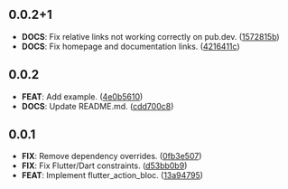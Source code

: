 ## 0.0.2+1

 - **DOCS**: Fix relative links not working correctly on pub.dev. ([1572815b](https://github.com/Almighty-Alpaca/bloc_extensions/commit/1572815bd4da1d3e2d82cfad166f256134c822f9))
 - **DOCS**: Fix homepage and documentation links. ([4216411c](https://github.com/Almighty-Alpaca/bloc_extensions/commit/4216411cd03290fdde7f10fb1e5e72938667138b))

## 0.0.2

 - **FEAT**: Add example. ([4e0b5610](https://github.com/Almighty-Alpaca/bloc_extensions/commit/4e0b5610ee59b11b609da7d49fe2f4aac5ac6a75))
 - **DOCS**: Update README.md. ([cdd700c8](https://github.com/Almighty-Alpaca/bloc_extensions/commit/cdd700c812b45e8b7113eb7666e9f722fe359ef3))

## 0.0.1

 - **FIX**: Remove dependency overrides. ([0fb3e507](https://github.com/Almighty-Alpaca/bloc_extensions/commit/0fb3e50709f2702ed77b3f1a8a1347dca573dd5a))
 - **FIX**: Fix Flutter/Dart constraints. ([d53bb0b9](https://github.com/Almighty-Alpaca/bloc_extensions/commit/d53bb0b942b3d0dcb5559be2607c0b443fa33f43))
 - **FEAT**: Implement flutter_action_bloc. ([13a94795](https://github.com/Almighty-Alpaca/bloc_extensions/commit/13a947951cd663a96300e96b64e48c4066331227))

